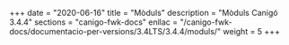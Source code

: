 +++
date        = "2020-06-16"
title       = "Mòduls"
description = "Mòduls Canigó 3.4.4"
sections    = "canigo-fwk-docs"
enllac		= "/canigo-fwk-docs/documentacio-per-versions/3.4LTS/3.4.4/moduls/"
weight      = 5
+++
